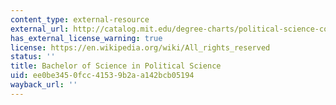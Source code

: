```yaml
---
content_type: external-resource
external_url: http://catalog.mit.edu/degree-charts/political-science-course-17/
has_external_license_warning: true
license: https://en.wikipedia.org/wiki/All_rights_reserved
status: ''
title: Bachelor of Science in Political Science
uid: ee0be345-0fcc-4153-9b2a-a142bcb05194
wayback_url: ''
---
```


